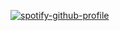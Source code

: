 [![spotify-github-profile](https://spotify-github-profile.kittinanx.com/api/view?uid=68utpuxw29tv5qyde4vyq4m09&cover_image=true&theme=novatorem&show_offline=true&background_color=121212&interchange=true&bar_color=ee3834&bar_color_cover=false)](https://spotify-github-profile.kittinanx.com/api/view?uid=68utpuxw29tv5qyde4vyq4m09&redirect=true)
